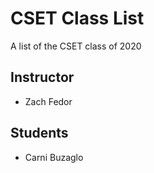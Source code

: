 # CSET Class List

A list of the CSET class of 2020

## Instructor
- Zach Fedor

## Students
- Carni Buzaglo
